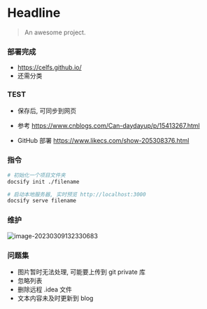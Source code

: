 # Headline

> An awesome project.



### 部署完成

* https://celfs.github.io/
* 还需分类



### TEST

* 保存后, 可同步到网页

* 参考 https://www.cnblogs.com/Can-daydayup/p/15413267.html
* GitHub 部署 https://www.likecs.com/show-205308376.html



### 指令

```bash
# 初始化一个项目文件夹
docsify init ./filename

# 启动本地服务器, 实时预览 http://localhost:3000
docsify serve filename
```



### 维护

![image-20230309132330683](D:\TyporaTxt\PicCopy\image-20230309132330683.png)





### 问题集
* 图片暂时无法处理, 可能要上传到 git private 库
* 忽略列表
* 删除远程 .idea 文件
* 文本内容未及时更新到 blog






























